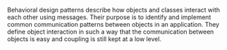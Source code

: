 Behavioral design patterns describe how objects and classes interact with each other using messages. Their purpose is to identify and implement common communication patterns between objects in an application. They define object interaction in such a way that the communication between objects is easy and coupling is still kept at a low level.